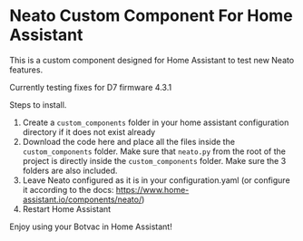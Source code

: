 # Neato Custom Component For Home Assistant

This is a custom component designed for Home Assistant to test new Neato features.

Currently testing fixes for D7 firmware 4.3.1

Steps to install.

1. Create a `custom_components` folder in your home assistant configuration directory if it does not exist already
2. Download the code here and place all the files inside the `custom_components` folder.  Make sure that `neato.py` from the root of the project is directly inside the `custom_components` folder.  Make sure the 3 folders are also included.
3. Leave Neato configured as it is in your configuration.yaml (or configure it according to the docs: https://www.home-assistant.io/components/neato/)
4. Restart Home Assistant

Enjoy using your Botvac in Home Assistant!
